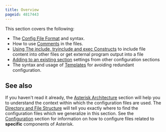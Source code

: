 ```yaml
---
title: Overview
pageid: 4817443
---
```


This section covers the following:  


* The [Config File Format](/Fundamentals/Asterisk-Configuration/Asterisk-Configuration-Files/Config-File-Format) and syntax.
* How to use [Comments](/Fundamentals/Asterisk-Configuration/Asterisk-Configuration-Files/Comments) in the files.
* [Using The include, tryinclude and exec Constructs](/Fundamentals/Asterisk-Configuration/Asterisk-Configuration-Files/Using-The-include-tryinclude-and-exec-Constructs) to include file content into other files or get external program output into a file
* [Adding to an existing section](/Fundamentals/Asterisk-Configuration/Asterisk-Configuration-Files/Adding-to-an-existing-section) settings from other configuration sections
* The syntax and usage of [Templates](/Fundamentals/Asterisk-Configuration/Asterisk-Configuration-Files/Templates) for avoiding redundant configuration.

 See also
---------

If you haven't read it already, the [Asterisk Architecture](/Asterisk-Architecture) section will help you to understand the context within which the configuration files are used. The [Directory and File Structure](/Directory-and-File-Structure) will tell you exactly where to find the configuration files which we generalize in this section. See the [Configuration](/Configuration) section for information on how to configure files related to **specific** components of Asterisk.

